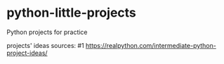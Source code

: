# python-little-projects
Python projects for practice

projects' ideas sources:
#1 https://realpython.com/intermediate-python-project-ideas/
